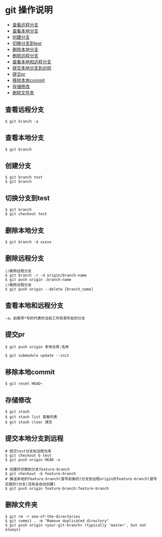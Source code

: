 # git 操作说明
+ [查看远程分支](#查看远程分支)
+ [查看本地分支](#查看本地分支)
+ [创建分支](#创建分支)
+ [切换分支到test](#切换分支到test)
+ [删除本地分支](#删除本地分支)
+ [删除远程分支](#删除远程分支)
+ [查看本地和远程分支](#查看本地和远程分支)
+ [提交本地分支到远程](#提交本地分支到远程)
+ [提交pr](#提交pr)
+ [移除本地commit](#移除本地commit)
+ [存储修改](#存储修改)
+ [删除文件夹](#删除文件夹)

## 查看远程分支
~~~ shell
$ git branch -a
~~~

## 查看本地分支
~~~ shell
$ git branch
~~~

## 创建分支
~~~ shell
$ git branch test
$ git branch
~~~

## 切换分支到test
~~~ shell
$ git branch
$ git checkout test
~~~

## 删除本地分支   
~~~ shell
$ git branch -d xxxxx
~~~

## 删除远程分支
~~~ shell
//删除远程分支
$ git branch -r -d origin/branch-name
$ git push origin :branch-name
//删除远程分支
$ git push origin --delete [branch_name]
~~~

## 查看本地和远程分支 
~~~ shell 
-a。前面带*号的代表你当前工作目录所处的分支
~~~

## 提交pr
~~~ shell
$ git push origin 本地仓库:名称

$ git submodule update --init
~~~

## 移除本地commit
~~~ shell
$ git reset HEAD~ 
~~~ 

## 存储修改
~~~ shell
$ git stash
$ git stash list 查看列表
$ git stash clear 清空
~~~

## 提交本地分支到远程
~~~ shell
# 提交test分支到远程仓库
$ git checkout b test
$ git push origin HEAD -u

# 创建并切换到分支feature-branch
$ git checkout -b feature-branch
# 推送本地的feature-branch(冒号前面的)分支到远程origin的feature-branch(冒号后面的)分支(没有会自动创建)
$ git push origin feature-branch:feature-branch
~~~

## 删除文件夹

~~~ shell
$ git rm -r one-of-the-directories
$ git commit . -m "Remove duplicated directory"
$ git push origin <your-git-branch> (typically 'master', but not always)
~~~